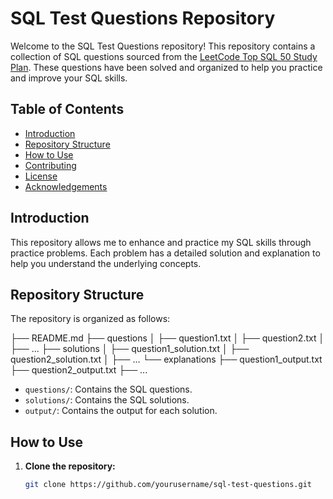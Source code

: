 # SQL Test Questions Repository

Welcome to the SQL Test Questions repository! This repository contains a collection of SQL questions sourced from the [LeetCode Top SQL 50 Study Plan](https://leetcode.com/studyplan/top-sql-50/). These questions have been solved and organized to help you practice and improve your SQL skills.

## Table of Contents

- [Introduction](#introduction)
- [Repository Structure](#repository-structure)
- [How to Use](#how-to-use)
- [Contributing](#contributing)
- [License](#license)
- [Acknowledgements](#acknowledgements)

## Introduction

This repository allows me to enhance and practice my SQL skills through practice problems. Each problem has a detailed solution and explanation to help you understand the underlying concepts.

## Repository Structure

The repository is organized as follows:


├── README.md
├── questions
│ ├── question1.txt
│ ├── question2.txt
│ ├── ...
├── solutions
│ ├── question1_solution.txt
│ ├── question2_solution.txt
│ ├── ...
└── explanations
├── question1_output.txt
├── question2_output.txt
├── ...


- `questions/`: Contains the SQL questions.
- `solutions/`: Contains the SQL solutions.
- `output/`: Contains the output for each solution.

## How to Use

1. **Clone the repository:**
   ```bash
   git clone https://github.com/yourusername/sql-test-questions.git
